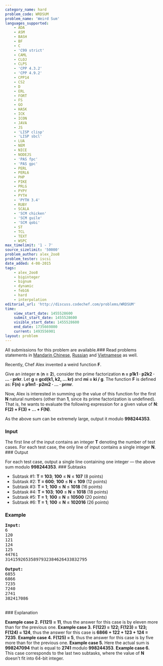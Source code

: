 ```yaml
---
category_name: hard
problem_code: WRDSUM
problem_name: 'Weird Sum'
languages_supported:
    - ADA
    - ASM
    - BASH
    - BF
    - C
    - 'C99 strict'
    - CAML
    - CLOJ
    - CLPS
    - 'CPP 4.3.2'
    - 'CPP 4.9.2'
    - CPP14
    - CS2
    - D
    - ERL
    - FORT
    - FS
    - GO
    - HASK
    - ICK
    - ICON
    - JAVA
    - JS
    - 'LISP clisp'
    - 'LISP sbcl'
    - LUA
    - NEM
    - NICE
    - NODEJS
    - 'PAS fpc'
    - 'PAS gpc'
    - PERL
    - PERL6
    - PHP
    - PIKE
    - PRLG
    - PYPY
    - PYTH
    - 'PYTH 3.4'
    - RUBY
    - SCALA
    - 'SCM chicken'
    - 'SCM guile'
    - 'SCM qobi'
    - ST
    - TCL
    - TEXT
    - WSPC
max_timelimit: '1 - 7'
source_sizelimit: '50000'
problem_author: alex_2oo8
problem_tester: iscsi
date_added: 4-08-2015
tags:
    - alex_2oo8
    - biginteger
    - bignum
    - dynamic
    - feb16
    - hard
    - interpolation
editorial_url: 'http://discuss.codechef.com/problems/WRDSUM'
time:
    view_start_date: 1455528600
    submit_start_date: 1455528600
    visible_start_date: 1455528600
    end_date: 1735669800
    current: 1493556901
layout: problem
---
```

All submissions for this problem are available.###  Read problems statements in [Mandarin Chinese](http://www.codechef.com/download/translated/FEB16/mandarin/WRDSUM.pdf), [Russian](http://www.codechef.com/download/translated/FEB16/russian/WRDSUM.pdf) and [Vietnamese](http://www.codechef.com/download/translated/FEB16/vietnamese/WRDSUM.pdf) as well.

Recently, Chef Alex invented a weird function **F**.

Give an integer **n** (**n** ≥ **2**), consider the prime factorization **n = p1k1 · p2k2 · … · prkr**.
Let **g = gcd(k1, k2, … kr)** and **mi = ki / g**.
The function **F** is defined as: **F(n) = p1m1 · p2m2 · … · prmr**.

Now, Alex is interested in summing up the value of this function for the first **N** natural numbers (other than **1**, since its prime factorization is undefined). That is, he wants to evaluate the following expression for a given value of **N**: **F(2) + F(3) + … + F(N)**.

As the above sum can be extremely large, output it modulo **998244353**.

### Input

The first line of the input contains an integer **T** denoting the number of test cases. 
For each test case, the only line of input contains a single integer **N**. ### Output

For each test case, output a single line containing one integer — the above sum modulo **998244353**. ### Subtasks

- Subtask #1: **T = 103**; **100** ≤ **N** ≤ **107** (8 points)
- Subtask #2: **T = 600**; **100** ≤ **N** ≤ **109** (12 points)
- Subtask #3: **T = 1**; **100** ≤ **N** ≤ **1018** (16 points)
- Subtask #4: **T = 103**; **100** ≤ **N** ≤ **1018** (18 points)
- Subtask #5: **T = 1**; **100** ≤ **N** ≤ **10500** (20 points)
- Subtask #6: **T = 1**; **100** ≤ **N** ≤ **102016** (26 points)

### Example

<pre><b>Input:</b>
6
120
121
124
125
44761
31415926535897932384626433832795

<b>Output:</b>
6855
6866
7235
7240
2741
382417086

</pre>### Explanation
**Example case 2.** **F(121) = 11**, thus the answer for this case is by eleven more than for the previous one. **Example case 3.** **F(122) = 122; F(123) = 123; F(124) = 124**, thus the answer for this case is **6866 + 122 + 123 + 124 = 7235**. **Example case 4.** **F(125) = 5**, thus the answer for this case is by five more than for the previous one. **Example case 5.** Here the actual sum is **998247094** that is equal to **2741** modulo **998244353**. **Example case 6.** This case corresponds to the last two subtasks, where the value of **N** doesn't fit into 64-bit integer.
